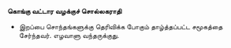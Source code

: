 **கொங்கு வட்டார வழக்குச் சொல்லகராதி**
- இறப்பை சொந்தங்களுக்கு தெரிவிக்க போகும் தாழ்த்தப்பட்ட சமூகத்தை சேர்ந்தவர். எழவாளு வந்தருக்குது.

